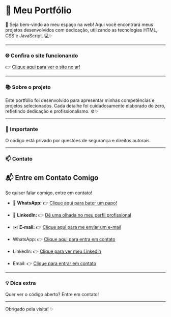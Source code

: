 # 🚀 Meu Portfólio

👋 Seja bem-vindo ao meu espaço na web! Aqui você encontrará meus projetos desenvolvidos com dedicação, utilizando as tecnologias HTML, CSS e JavaScript. 💻✨

---

### 🌐 Confira o site funcionando

👉 [Clique aqui para ver o site no ar!](https://port-folio-1-0-git-main-lucas-silvas-projects-a08db18e.vercel.app/)

---

### 📚 Sobre o projeto

Este portfólio foi desenvolvido para apresentar minhas competências e projetos selecionados. Cada detalhe foi cuidadosamente elaborado do zero, refletindo dedicação e profissionalismo. ⚙️✨

---

### 🔐 Importante

O código está privado por questões de segurança e direitos autorais.

---

### 📫 Contato

## 📬 Entre em Contato Comigo

Se quiser falar comigo, entre em contato!

- 💬 **WhatsApp:** 👉 [Clique aqui para bater um papo!](https://port-folio-1-0-git-main-lucas-silvas-projects-a08db18e.vercel.app/)
- 💼 **LinkedIn:** 👉 [Dê uma olhada no meu perfil profissional](https://www.linkedin.com/in/lucas-silva-ab6360365/)
- ✉️ **E-mail:** 👉 [Clique aqui para me enviar um e-mail](mailto:lucassilva1710@yahoo.com?subject=Contato%20via%20portfólio&body=Olá%20Lucas,%20gostaria%20de%20falar%20com%20você%20sobre...)



- WhatsApp: 👉 [Clique aqui para entra em contato](https://port-folio-1-0-git-main-lucas-silvas-projects-a08db18e.vercel.app/)
- LinkedIn: 👉 [Clique para ver meu Linkedin](https://www.linkedin.com/in/lucas-silva-ab6360365/)
- Email: 👉 [Clique para entrar em contato](https://mail.yahoo.com/d/folders/1?.intl=br&.lang=pt-BR)

---

### 💡 Dica extra

Quer ver o código aberto? Entre em contato!

---

Obrigado pela visita! ✨
